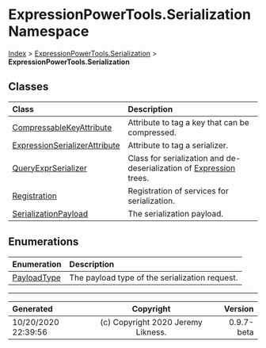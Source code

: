 ﻿# ExpressionPowerTools.Serialization Namespace

[Index](../index.md) > [ExpressionPowerTools.Serialization](ExpressionPowerTools.Serialization.a.md) > **ExpressionPowerTools.Serialization**

## Classes

| Class | Description |
| :-- | :-- |
| [CompressableKeyAttribute](ExpressionPowerTools.Serialization.CompressableKeyAttribute.cs.md) | Attribute to tag a key that can be compressed. |
| [ExpressionSerializerAttribute](ExpressionPowerTools.Serialization.ExpressionSerializerAttribute.cs.md) | Attribute to tag a serializer. |
| [QueryExprSerializer](ExpressionPowerTools.Serialization.QueryExprSerializer.cs.md) | Class for serialization and de-deserialization of [Expression](https://docs.microsoft.com/dotnet/api/system.linq.expressions.expression) trees. |
| [Registration](ExpressionPowerTools.Serialization.Registration.cs.md) | Registration of services for serialization. |
| [SerializationPayload](ExpressionPowerTools.Serialization.SerializationPayload.cs.md) | The serialization payload. |

## Enumerations

| Enumeration | Description |
| :-- | :-- |
| [PayloadType](ExpressionPowerTools.Serialization.PayloadType.cs.md) | The payload type of the serialization request. |


---

| Generated | Copyright | Version |
| :-- | :-: | --: |
| 10/20/2020 22:39:56 | (c) Copyright 2020 Jeremy Likness. | 0.9.7-beta |

